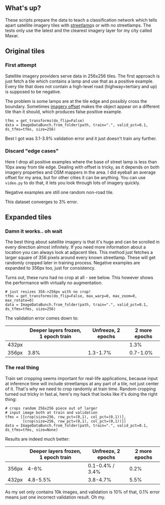 ## What's up?

These scripts prepare the data to teach a classification network which tells apart satellite imagery tiles with [streetlamp](https://wiki.openstreetmap.org/wiki/Tag:highway%3Dstreet_lamp)s or with no streetlamps. The tests only use the latest and the clearest imagery layer for my city called Maxar.

## Original tiles

### First attempt

Satellite imagery providers serve data in 256x256 tiles. The first approach is just fetch a tile which contains a lamp and use that as a positive example. Every tile that does not contain a high-level road (highway=tertiary and up) is supposed to be negative.

The problem is some lamps are at the tile edge and possibly cross the boundary. Sometimes [imagery offset](https://wiki.openstreetmap.org/wiki/Using_Imagery#Frequent_mistakes) makes the object appear on a different tile than it should, which produces false positive example.

```
tfms = get_transforms(do_flip=False)
data = ImageDataBunch.from_folder(path, train=".", valid_pct=0.1, ds_tfms=tfms, size=256)
```

Best I got was 3.1-3.9% validation error and it just doesn't train any further.

### Discard "edge cases"

Here I drop all positive examples where the base of street lamp is less than 10px away from tile edge. Dealing with offset is tricky, as it depends on both imagery properties and OSM mappers in the area. I did eyeball an average offset for my area, but for other cities it can be anything. You can use `video.py` to do that, it lets you look through lots of imagery quickly.

Negative examples are still one random non-road tile.

This dataset converges to 3% error.

## Expanded tiles

### Damn it works.. oh wait

The best thing about satellite imagery is that it's huge and can be scrolled in every direction almost infinitely. If you need more information about a location you can always look at adjacent tiles. This method just fetches a larger square of 356 pixels around every known streetlamp. These will get randomly cropped later in training process. Negative examples are expanded to 356px too, just for consistency.

Turns out, these runs had no crop at all - see below. This however shows the performance with virtually no augmentation.

```
# just resizes 356->256px with no crop!
tfms = get_transforms(do_flip=False, max_warp=0, max_zoom=0, max_rotate=0)
data = ImageDataBunch.from_folder(path, train=".", valid_pct=0.1, ds_tfms=tfms, size=256)
```

The validation error comes down to:

|       | Deeper layers frozen, 1 epoch train | Unfreeze, 2 epochs | 2 more epochs |
| ----- | ----------------------------------- | ------------------ | ------------- |
| 432px |                                     |                    | 1.3%          |
| 356px | 3.8%                                | 1.3-1.7%           | 0.7-1.0%      |

### The real thing

Train set cropping seems important for real-life applications, because input at inference time will include streetlamps at any part of a tile, not just center of it. That's why we need to crop randomly at train time. Random cropping turned out tricky in fast.ai, here's my hack that looks like it's doing the right thing:

```
# crops random 256x256 piece out of larger 
# input image both at train and validation
tfms = [[crop(size=256, row_pct=(0,1), col_pct=(0,1))],
        [crop(size=256, row_pct=(0,1), col_pct=(0,1))]]
data = ImageDataBunch.from_folder(path, train=".", valid_pct=0.1, ds_tfms=tfms, size=None)
```

Results are indeed much better:

|       | Deeper layers frozen, 1 epoch train | Unfreeze, 2 epochs | 2 more epochs |
| ----- | ----------------------------------- | ------------------ | ------------- |
| 356px | 4-6%                                | 0.1-0.4% / 3.4%    | 0.2%          |
| 432px | 4.8-5.5%                            | 3.8-4.7%           | 5.5%          |

As my set only contains 10k images, and validation is 10% of that, 0.1% error means just one incorrect validation result. Oh my.